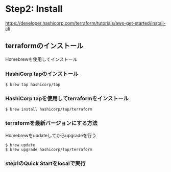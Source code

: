 # Step2: Install
https://developer.hashicorp.com/terraform/tutorials/aws-get-started/install-cli

## terraformのインストール
Homebrewを使用してインストール

### HashiCorp tapのインストール
```
$ brew tap hashicorp/tap
```

### HashiCorp tapを使用してterraformをインストール
```
$ brew install hashicorp/tap/terraform
```

### terraformを最新バージョンにする方法
Homebrewをupdateしてからupgradeを行う
```
$ brew update
$ brew upgrade hashicorp/tap/terraform
```

### step1のQuick Startをlocalで実行

